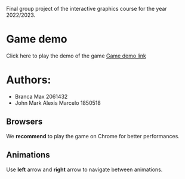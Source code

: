 Final group project of the interactive graphics course for the year 2022/2023.

# Game demo

Click here to play the demo of the game [Game demo link](https://sapienzainteractivegraphicscourse.github.io/final-project-capyteam/)

# Authors:

- Branca Max 2061432
- John Mark Alexis Marcelo 1850518

## Browsers

We **recommend** to play the game on Chrome for better performances.

## Animations

Use **left** arrow and **right** arrow to navigate between animations.
